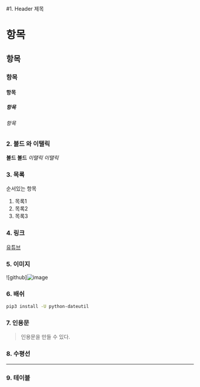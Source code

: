 #1. Header 제목
# 항목
## 항목
### 항목
#### 항목
##### 항목
###### 항목
### 2. 볼드 와 이탤릭
**볼드**
__볼드__
*이탤릭*
_이탤릭_
### 3. 목록
순서있는 항목
1. 목록1
2. 목록2
3. 목록3
### 4. 링크
[유튜브](https://www.youtube.com/)
### 5. 이미지
![github]![image](https://github.com/Shinjunyeop/test_0307/assets/159976500/3fe7929d-369c-4ecd-87c0-37a855c1eddc)
### 6. 배쉬
``` bash
pip3 install -U python-dateutil
```
### 7. 인용문
> 인용문을 만들 수 있다.
### 8. 수평선
---
### 9. 테이블
